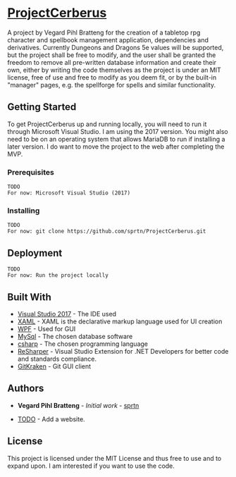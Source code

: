 # [ProjectCerberus](https://github.com/sprtn/ProjectCerberus)

A project by Vegard Pihl Bratteng for the creation of a tabletop rpg character and spellbook management application, dependencies and derivatives. Currently Dungeons and Dragons 5e values will be supported, but the project shall be free to modify, and the user shall be granted the freedom to remove all pre-written database information and create their own, either by writing the code themselves as the project is under an MIT license, free of use and free to modify as you deem fit, or by the built-in "manager" pages, e.g. the spellforge for spells and similar functionality.

## Getting Started

To get ProjectCerberus up and running locally, you will need to run it through Microsoft Visual Studio. I am using the 2017 version.
You might also need to be on an operating system that allows MariaDB to run if installing a later version. I do want to move the project to the web after completing the MVP.


### Prerequisites

```
TODO
For now: Microsoft Visual Studio (2017)
```

### Installing

```
TODO
For now: git clone https://github.com/sprtn/ProjectCerberus.git
```


## Deployment

```
TODO
For now: Run the project locally
```

## Built With

* [Visual Studio 2017](https://www.visualstudio.com/vs/whatsnew/) - The IDE used
* [XAML](https://docs.microsoft.com/en-us/dotnet/framework/wpf/advanced/xaml-overview-wpf) - XAML is the declarative markup language used for UI creation
* [WPF](https://docs.microsoft.com/en-us/dotnet/framework/wpf/getting-started/introduction-to-wpf-in-vs) - Used for GUI
* [MySql](https://dev.mysql.com/downloads/windows/visualstudio/) - The chosen database software
* [csharp](https://docs.microsoft.com/en-us/dotnet/csharp/) - The chosen programming language
* [ReSharper](https://www.jetbrains.com/resharper/) - Visual Studio Extension for .NET Developers for better code and standards compliance.
* [GitKraken](https://www.gitkraken.com/) - Git GUI client


## Authors

* **Vegard Pihl Bratteng** - *Initial work* - [sprtn](https://github.com/sprtn)

* [TODO](#) - Add a website.

## License

This project is licensed under the MIT License and thus free to use and to expand upon. I am interested if you want to use the code.
